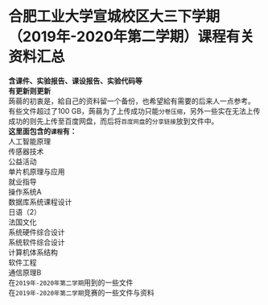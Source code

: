 # 合肥工业大学宣城校区大三下学期（2019年-2020年第二学期）课程有关资料汇总
**含课件、实验报告、课设报告、实验代码等**<br>
**有更新则更新**<br>
蒟蒻的初衷是，給自己的资料留一个备份，也希望給有需要的后来人一点参考。<br>
有些文件超过了100 GB，蒟蒻为了上传成功只能``分卷压缩``，另外一些实在无法上传成功的则先上传至百度网盘，而后将``百度网盘``的``分享链接``放到文件中。<br>
**这里面包含的``课程``有：**<br>
人工智能原理<br>
传感器技术<br>
公益活动<br>
单片机原理与应用<br>
就业指导<br>
操作系统A<br>
数据库系统课程设计<br>
日语（2）<br>
法国文化<br>
系统硬件综合设计<br>
系统软件综合设计<br>
计算机体系结构<br>
软件工程<br>
通信原理B<br>
在``2019年-2020年第二学期``用到的一些文件<br>
在``2019年-2020年第二学期``竞赛的一些文件与资料